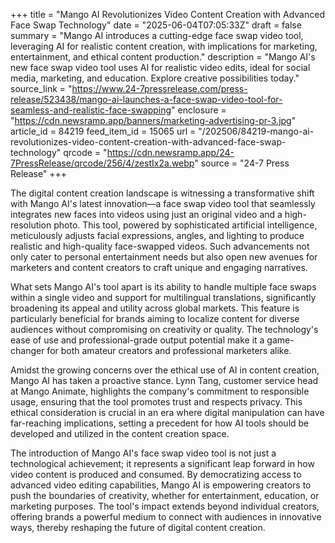 +++
title = "Mango AI Revolutionizes Video Content Creation with Advanced Face Swap Technology"
date = "2025-06-04T07:05:33Z"
draft = false
summary = "Mango AI introduces a cutting-edge face swap video tool, leveraging AI for realistic content creation, with implications for marketing, entertainment, and ethical content production."
description = "Mango AI's new face swap video tool uses AI for realistic video edits, ideal for social media, marketing, and education. Explore creative possibilities today."
source_link = "https://www.24-7pressrelease.com/press-release/523438/mango-ai-launches-a-face-swap-video-tool-for-seamless-and-realistic-face-swapping"
enclosure = "https://cdn.newsramp.app/banners/marketing-advertising-pr-3.jpg"
article_id = 84219
feed_item_id = 15065
url = "/202506/84219-mango-ai-revolutionizes-video-content-creation-with-advanced-face-swap-technology"
qrcode = "https://cdn.newsramp.app/24-7PressRelease/qrcode/256/4/zestIx2a.webp"
source = "24-7 Press Release"
+++

<p>The digital content creation landscape is witnessing a transformative shift with Mango AI's latest innovation—a face swap video tool that seamlessly integrates new faces into videos using just an original video and a high-resolution photo. This tool, powered by sophisticated artificial intelligence, meticulously adjusts facial expressions, angles, and lighting to produce realistic and high-quality face-swapped videos. Such advancements not only cater to personal entertainment needs but also open new avenues for marketers and content creators to craft unique and engaging narratives.</p><p>What sets Mango AI's tool apart is its ability to handle multiple face swaps within a single video and support for multilingual translations, significantly broadening its appeal and utility across global markets. This feature is particularly beneficial for brands aiming to localize content for diverse audiences without compromising on creativity or quality. The technology's ease of use and professional-grade output potential make it a game-changer for both amateur creators and professional marketers alike.</p><p>Amidst the growing concerns over the ethical use of AI in content creation, Mango AI has taken a proactive stance. Lynn Tang, customer service head at Mango Animate, highlights the company's commitment to responsible usage, ensuring that the tool promotes trust and respects privacy. This ethical consideration is crucial in an era where digital manipulation can have far-reaching implications, setting a precedent for how AI tools should be developed and utilized in the content creation space.</p><p>The introduction of Mango AI's face swap video tool is not just a technological achievement; it represents a significant leap forward in how video content is produced and consumed. By democratizing access to advanced video editing capabilities, Mango AI is empowering creators to push the boundaries of creativity, whether for entertainment, education, or marketing purposes. The tool's impact extends beyond individual creators, offering brands a powerful medium to connect with audiences in innovative ways, thereby reshaping the future of digital content creation.</p>
